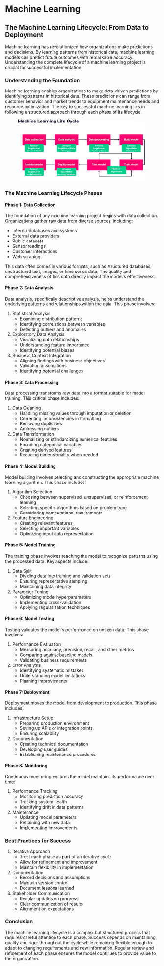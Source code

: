 # Machine Learning

## The Machine Learning Lifecycle: From Data to Deployment

Machine learning has revolutionized how organizations make predictions and decisions. By learning patterns from historical data, machine learning models can predict future outcomes with remarkable accuracy. Understanding the complete lifecycle of a machine learning project is crucial for successful implementation.

### Understanding the Foundation

Machine learning enables organizations to make data-driven predictions by identifying patterns in historical data. These predictions can range from customer behavior and market trends to equipment maintenance needs and resource optimization. The key to successful machine learning lies in following a structured approach through each phase of its lifecycle.

<figure><img src="../../../../.gitbook/assets/image (49) (1) (1).png" alt=""><figcaption></figcaption></figure>

### The Machine Learning Lifecycle Phases

#### Phase 1: Data Collection

The foundation of any machine learning project begins with data collection. Organizations gather raw data from diverse sources, including:

* Internal databases and systems
* External data providers
* Public datasets
* Sensor readings
* Customer interactions
* Web scraping

This data often comes in various formats, such as structured databases, unstructured text, images, or time series data. The quality and comprehensiveness of this data directly impact the model's effectiveness.

#### Phase 2: Data Analysis

Data analysis, specifically descriptive analysis, helps understand the underlying patterns and relationships within the data. This phase involves:

1. Statistical Analysis
   * Examining distribution patterns
   * Identifying correlations between variables
   * Detecting outliers and anomalies
2. Exploratory Data Analysis
   * Visualizing data relationships
   * Understanding feature importance
   * Identifying potential biases
3. Business Context Integration
   * Aligning findings with business objectives
   * Validating assumptions
   * Identifying potential challenges

#### Phase 3: Data Processing

Data processing transforms raw data into a format suitable for model training. This critical phase includes:

1. Data Cleaning
   * Handling missing values through imputation or deletion
   * Correcting inconsistencies in formatting
   * Removing duplicates
   * Addressing outliers
2. Data Transformation
   * Normalizing or standardizing numerical features
   * Encoding categorical variables
   * Creating derived features
   * Reducing dimensionality when needed

#### Phase 4: Model Building

Model building involves selecting and constructing the appropriate machine learning algorithm. This phase includes:

1. Algorithm Selection
   * Choosing between supervised, unsupervised, or reinforcement learning
   * Selecting specific algorithms based on problem type
   * Considering computational requirements
2. Feature Engineering
   * Creating relevant features
   * Selecting important variables
   * Optimizing input data representation

#### Phase 5: Model Training

The training phase involves teaching the model to recognize patterns using the processed data. Key aspects include:

1. Data Split
   * Dividing data into training and validation sets
   * Ensuring representative sampling
   * Maintaining data integrity
2. Parameter Tuning
   * Optimizing model hyperparameters
   * Implementing cross-validation
   * Applying regularization techniques

#### Phase 6: Model Testing

Testing validates the model's performance on unseen data. This phase involves:

1. Performance Evaluation
   * Measuring accuracy, precision, recall, and other metrics
   * Comparing against baseline models
   * Validating business requirements
2. Error Analysis
   * Identifying systematic mistakes
   * Understanding model limitations
   * Planning improvements

#### Phase 7: Deployment

Deployment moves the model from development to production. This phase includes:

1. Infrastructure Setup
   * Preparing production environment
   * Setting up APIs or integration points
   * Ensuring scalability
2. Documentation
   * Creating technical documentation
   * Developing user guides
   * Establishing maintenance procedures

#### Phase 8: Monitoring

Continuous monitoring ensures the model maintains its performance over time:

1. Performance Tracking
   * Monitoring prediction accuracy
   * Tracking system health
   * Identifying drift in data patterns
2. Maintenance
   * Updating model parameters
   * Retraining with new data
   * Implementing improvements

### Best Practices for Success

1. Iterative Approach
   * Treat each phase as part of an iterative cycle
   * Allow for refinement and improvement
   * Maintain flexibility in implementation
2. Documentation
   * Record decisions and assumptions
   * Maintain version control
   * Document lessons learned
3. Stakeholder Communication
   * Regular updates on progress
   * Clear communication of results
   * Alignment on expectations

### Conclusion

The machine learning lifecycle is a complex but structured process that requires careful attention to each phase. Success depends on maintaining quality and rigor throughout the cycle while remaining flexible enough to adapt to changing requirements and new information. Regular review and refinement of each phase ensures the model continues to provide value to the organization.



##

